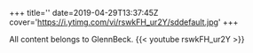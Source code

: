 +++
title=''
date=2019-04-29T13:37:45Z
cover='https://i.ytimg.com/vi/rswkFH_ur2Y/sddefault.jpg'
+++

All content belongs to GlennBeck.
{{< youtube rswkFH_ur2Y >}}
